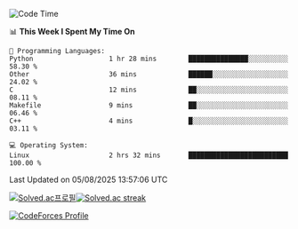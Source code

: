 
<!--START_SECTION:waka-->
![Code Time](http://img.shields.io/badge/Code%20Time-3%2C929%20hrs%207%20mins-blue)

📊 **This Week I Spent My Time On** 

```text
💬 Programming Languages: 
Python                   1 hr 28 mins        ███████████████░░░░░░░░░░   58.30 % 
Other                    36 mins             ██████░░░░░░░░░░░░░░░░░░░   24.02 % 
C                        12 mins             ██░░░░░░░░░░░░░░░░░░░░░░░   08.11 % 
Makefile                 9 mins              ██░░░░░░░░░░░░░░░░░░░░░░░   06.46 % 
C++                      4 mins              █░░░░░░░░░░░░░░░░░░░░░░░░   03.11 % 

💻 Operating System: 
Linux                    2 hrs 32 mins       █████████████████████████   100.00 % 
```


 Last Updated on 05/08/2025 13:57:06 UTC
<!--END_SECTION:waka-->


[![Solved.ac프로필](http://mazassumnida.wtf/api/generate_badge?boj=hckim96)](https://solved.ac/hckim96)[![Solved.ac streak](http://mazandi.herokuapp.com/api?handle=hckim96&theme=dark)](https://solved.ac/hckim96)


[![CodeForces Profile](https://cf.leed.at?id=hckim96)](https://codeforces.com/profile/hckim96)

